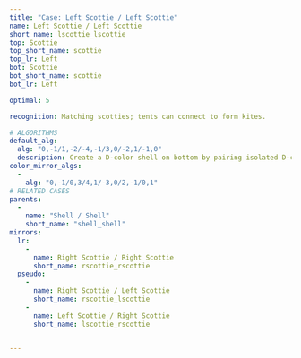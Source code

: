```yaml
---
title: "Case: Left Scottie / Left Scottie"
name: Left Scottie / Left Scottie
short_name: lscottie_lscottie
top: Scottie
top_short_name: scottie
top_lr: Left
bot: Scottie
bot_short_name: scottie
bot_lr: Left

optimal: 5

recognition: Matching scotties; tents can connect to form kites.

# ALGORITHMS
default_alg:
  alg: "0,-1/1,-2/-4,-1/3,0/-2,1/-1,0"
  description: Create a D-color shell on bottom by pairing isolated D-color corner on top with D-color tent on bottom.
color_mirror_algs:
  -
    alg: "0,-1/0,3/4,1/-3,0/2,-1/0,1"
# RELATED CASES
parents:
  -
    name: "Shell / Shell"
    short_name: "shell_shell"
mirrors:
  lr:
    -
      name: Right Scottie / Right Scottie
      short_name: rscottie_rscottie
  pseudo:
    -
      name: Right Scottie / Left Scottie
      short_name: rscottie_lscottie
    -
      name: Left Scottie / Right Scottie
      short_name: lscottie_rscottie


---
```


